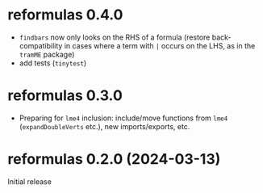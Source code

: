 # reformulas 0.4.0

* `findbars` now only looks on the RHS of a formula (restore back-compatibility in cases where a term with `|` occurs on the LHS, as in the `tramME` package)
* add tests (`tinytest`)

# reformulas 0.3.0

* Preparing for `lme4` inclusion: include/move functions from `lme4` (`expandDoubleVerts` etc.), new imports/exports, etc.

# reformulas 0.2.0 (2024-03-13)

Initial release

